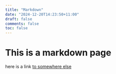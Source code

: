 ```yaml
---
title: "Markdown"
date: "2024-12-20T14:23:50+11:00"
draft: false
comments: false
toc: false
---
```


# This is a markdown page

here is a link [to somewhere else](https://www.google.com)



